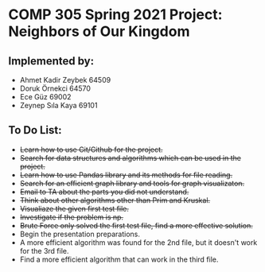 # COMP 305 Spring 2021 Project: Neighbors of Our Kingdom


## Implemented by:
* Ahmet Kadir Zeybek 64509
* Doruk Örnekci      64570
* Ece Güz            69002
* Zeynep Sıla Kaya   69101

## To Do List:
* ~~Learn how to use Git/Github for the project.~~
* ~~Search for data structures and algorithms which can be used in the project.~~
* ~~Learn how to use Pandas library and its methods for file reading.~~
* ~~Search for an efficient graph library and tools for graph visualizaton.~~
* ~~Email to TA about the parts you did not understand.~~
* ~~Think about other algorithms other than Prim and Kruskal.~~
* ~~Visualiaze the given first test file.~~ 
* ~~Investigate if the problem is np.~~ 
* ~~Brute Force only solved the first test file, find a more effective solution.~~
* Begin the presentation preparations.
* A more efficient algorithm was found for the 2nd file, but it doesn't work for the 3rd file. 
* Find a more efficient algorithm that can work in the third file.
 
